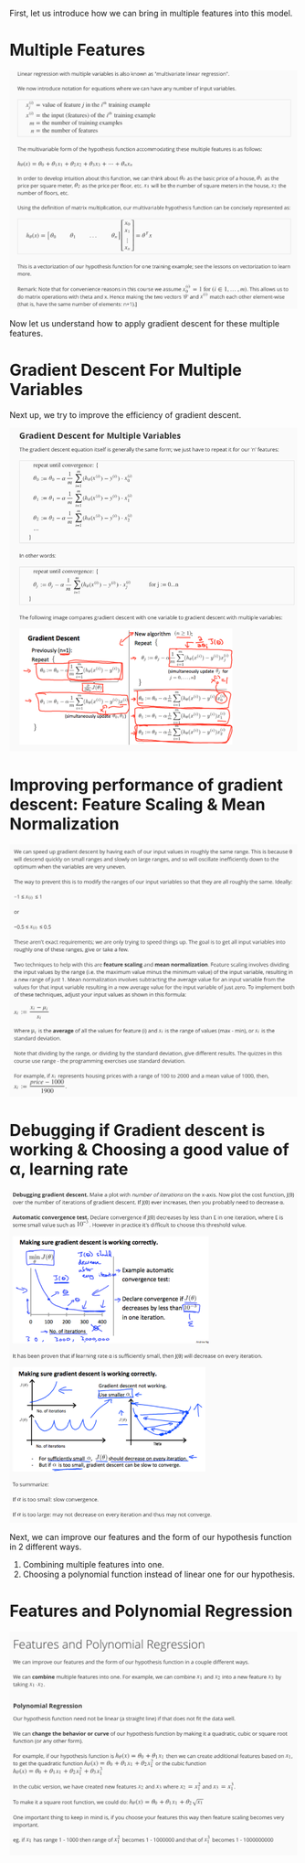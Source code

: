 First, let us introduce how we can bring in multiple features into this model.

# Multiple Features

<img src="https://github.com/pritishmishra/takeaways/blob/master/images/img29.png">

Now let us understand how to apply gradient descent for these multiple features.

# Gradient Descent For Multiple Variables

Next up, we try to improve the efficiency of gradient descent.

<img src="https://github.com/pritishmishra/takeaways/blob/master/images/img30.png">

# Improving performance of gradient descent: Feature Scaling & Mean Normalization

<img src="https://github.com/pritishmishra/takeaways/blob/master/images/img31.png">

# Debugging if Gradient descent is working & Choosing a good value of α, learning rate

<img src="https://github.com/pritishmishra/takeaways/blob/master/images/img32.png">

Next, we can improve our features and the form of our hypothesis function in 2 different ways.
1. Combining multiple features into one.
2. Choosing a polynomial function instead of linear one for our hypothesis.

# Features and Polynomial Regression

<img src="https://github.com/pritishmishra/takeaways/blob/master/images/img33.png">
